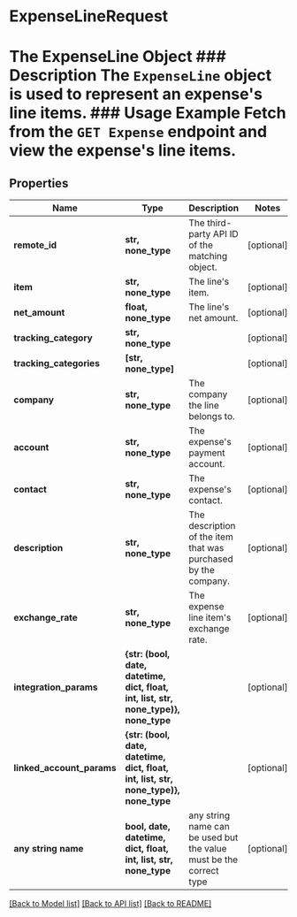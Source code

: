# ExpenseLineRequest

# The ExpenseLine Object ### Description The `ExpenseLine` object is used to represent an expense's line items.  ### Usage Example Fetch from the `GET Expense` endpoint and view the expense's line items.

## Properties
Name | Type | Description | Notes
------------ | ------------- | ------------- | -------------
**remote_id** | **str, none_type** | The third-party API ID of the matching object. | [optional] 
**item** | **str, none_type** | The line&#39;s item. | [optional] 
**net_amount** | **float, none_type** | The line&#39;s net amount. | [optional] 
**tracking_category** | **str, none_type** |  | [optional] 
**tracking_categories** | **[str, none_type]** |  | [optional] 
**company** | **str, none_type** | The company the line belongs to. | [optional] 
**account** | **str, none_type** | The expense&#39;s payment account. | [optional] 
**contact** | **str, none_type** | The expense&#39;s contact. | [optional] 
**description** | **str, none_type** | The description of the item that was purchased by the company. | [optional] 
**exchange_rate** | **str, none_type** | The expense line item&#39;s exchange rate. | [optional] 
**integration_params** | **{str: (bool, date, datetime, dict, float, int, list, str, none_type)}, none_type** |  | [optional] 
**linked_account_params** | **{str: (bool, date, datetime, dict, float, int, list, str, none_type)}, none_type** |  | [optional] 
**any string name** | **bool, date, datetime, dict, float, int, list, str, none_type** | any string name can be used but the value must be the correct type | [optional]

[[Back to Model list]](../README.md#documentation-for-models) [[Back to API list]](../README.md#documentation-for-api-endpoints) [[Back to README]](../README.md)


